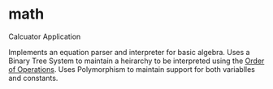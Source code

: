 # math
Calcuator Application

Implements an equation parser and interpreter for basic algebra.
Uses a Binary Tree System to maintain a heirarchy to be interpreted using the <a href="https://en.wikipedia.org/wiki/Order_of_operations">Order of Operations</a>. Uses Polymorphism to maintain support for both variablles and constants.
